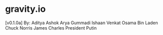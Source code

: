 # gravity.io
[v0.1.0a]
By:
    Aditya Ashok
    Arya Gummadi
    Ishaan Venkat
    Osama Bin Laden
    Chuck Norris
    James Charles
    President Putin